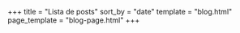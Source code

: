 +++
title = "Lista de posts"
sort_by = "date"
template = "blog.html"
page_template = "blog-page.html"
+++
